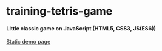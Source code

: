 # training-tetris-game

#### Little classic game on JavaScript (HTML5, CSS3, JS(ES6))

<a href="https://training-tetris-app.firebaseapp.com/" target="_blank">Static demo page</a>
